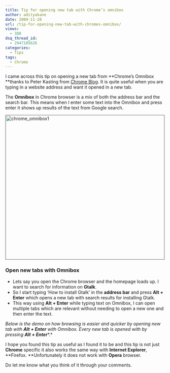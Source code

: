 ```yaml
---
title: Tip for opening new tab with Chrome’s omnibox
author: adityakane
date: 2009-11-28
url: /tip-for-opening-new-tab-with-chromes-omnibox/
views:
  - 388
dsq_thread_id:
  - 2947105626
categories:
  - Tips
tags:
  - Chrome
---
```

I came across this tip on opening a new tab from **Chrome&#8217;s Omnibox **thanks to Peter Kasting from <a href="http://chrome.blogspot.com/2009/11/tip-new-tab-from-omnibox.html" onclick="_gaq.push(['_trackEvent', 'outbound-article', 'http://chrome.blogspot.com/2009/11/tip-new-tab-from-omnibox.html', 'Chrome Blog']);" >Chrome Blog</a>. It is quite useful when you are typing in a website address and want it opened in a new tab.

The **Omnibox** in Chrome browser is a mix of both the address bar and the search bar. This means when I enter some text into the Omnibox and press enter it shows up results of the text from Google search.

<img class="alignnone size-full wp-image-17394" style="border: 1px solid grey" title="chrome_omnibox1" src="http://cdn.devilsworkshop.org/files/2009/11/chrome_omnibox1.png" alt="chrome_omnibox1" width="500" height="454" />

### Open new tabs with Omnibox

  * Lets say you open the Chrome browser and the homepage loads up. I want to search for information on **Gtalk**.
  * So I start typing &#8216;How to install Gtalk&#8217; in the **address bar** and press **Alt + Enter** which opens a new tab with search results for installing Gtalk.
  * This way using **Alt + Enter** while typing text on Omnibox, I can open multiple tabs which are relevant without needing to open a new one and then enter the text.

*Below is the demo on how browsing is easier and quicker by opening new tab with **Alt + Enter** with Omnibox. Every new tab is opened with by pressing **Alt + Enter****.*



I hope you found this tip as useful as I found it to be and this tip is not just **Chrome** specific it also works the same way with **Internet Explorer**, **Firefox. **Unfortunately it does not work with **Opera** browser.

Do let me know what you think of it through your comments.
